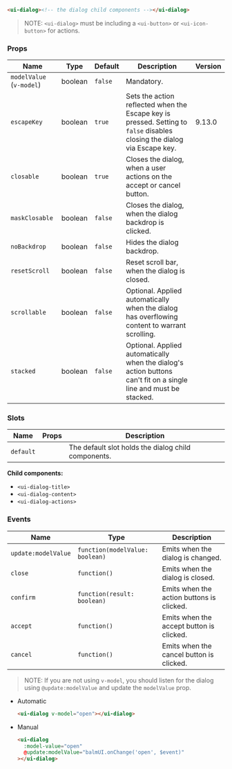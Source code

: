 ```html
<ui-dialog><!-- the dialog child components --></ui-dialog>
```

> NOTE: `<ui-dialog>` must be including a `<ui-button>` or `<ui-icon-button>` for actions.

### Props

| Name                     | Type    | Default | Description                                                                                                              | Version |
| ------------------------ | ------- | ------- | ------------------------------------------------------------------------------------------------------------------------ | ------- |
| `modelValue` (`v-model`) | boolean | `false` | Mandatory.                                                                                                               |         |
| `escapeKey`              | boolean | `true`  | Sets the action reflected when the Escape key is pressed. Setting to `false` disables closing the dialog via Escape key. | 9.13.0  |
| `closable`               | boolean | `true`  | Closes the dialog, when a user actions on the accept or cancel button.                                                   |         |
| `maskClosable`           | boolean | `false` | Closes the dialog, when the dialog backdrop is clicked.                                                                  |         |
| `noBackdrop`             | boolean | `false` | Hides the dialog backdrop.                                                                                               |         |
| `resetScroll`            | boolean | `false` | Reset scroll bar, when the dialog is closed.                                                                             |         |
| `scrollable`             | boolean | `false` | Optional. Applied automatically when the dialog has overflowing content to warrant scrolling.                            |         |
| `stacked`                | boolean | `false` | Optional. Applied automatically when the dialog's action buttons can't fit on a single line and must be stacked.         |         |

### Slots

| Name      | Props | Description                                         |
| --------- | ----- | --------------------------------------------------- |
| `default` |       | The default slot holds the dialog child components. |

**Child components:**

- `<ui-dialog-title>`
- `<ui-dialog-content>`
- `<ui-dialog-actions>`

### Events

| Name                | Type                            | Description                               |
| ------------------- | ------------------------------- | ----------------------------------------- |
| `update:modelValue` | `function(modelValue: boolean)` | Emits when the dialog is changed.         |
| `close`             | `function()`                    | Emits when the dialog is closed.          |
| `confirm`           | `function(result: boolean)`     | Emits when the action buttons is clicked. |
| `accept`            | `function()`                    | Emits when the accept button is clicked.  |
| `cancel`            | `function()`                    | Emits when the cancel button is clicked.  |

> NOTE: If you are not using `v-model`, you should listen for the dialog using `@update:modelValue` and update the `modelValue` prop.

- Automatic

  ```html
  <ui-dialog v-model="open"></ui-dialog>
  ```

- Manual

  ```html
  <ui-dialog
    :model-value="open"
    @update:modelValue="balmUI.onChange('open', $event)"
  ></ui-dialog>
  ```
